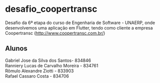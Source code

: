 # desafio_coopertransc

Desafio da 6ª etapa do curso de Engenharia de Software - UNAERP, onde desenvolvemos uma aplicação em Flutter, tendo como cliente a empresa Coopertransc (http://www.coopertransc.com.br/)

## Alunos

Gabriel Jose da Silva dos Santos- 834846\
Ranniery Lucas de Carvalho Moreira - 834761\
Rômulo Alexandre Ziotti - 833903\
Rafael Cassaro Costa - 834706
